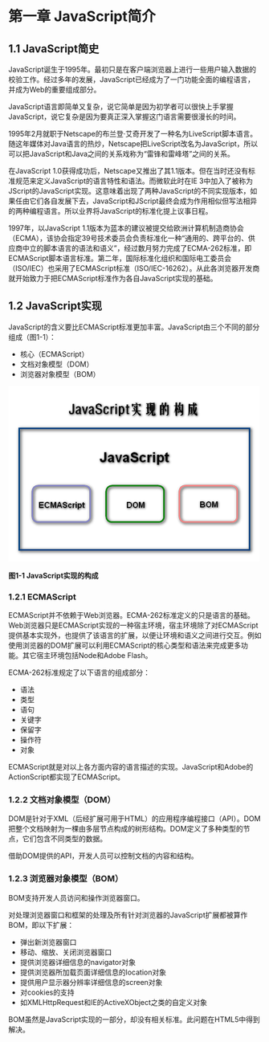 # 第一章 JavaScript简介
## 1.1 JavaScript简史
JavaScript诞生于1995年。最初只是在客户端浏览器上进行一些用户输入数据的校验工作。经过多年的发展，JavaScript已经成为了一门功能全面的编程语言，并成为Web的重要组成部分。

JavaScript语言即简单又复杂，说它简单是因为初学者可以很快上手掌握JavaScript，说它复杂是因为要真正深入掌握这门语言需要很漫长的时间。

1995年2月就职于Netscape的布兰登·艾奇开发了一种名为LiveScript脚本语言。随这年媒体对Java语言的热炒，Netscape把LiveScript改名为JavaScript，所以可以把JavaScript和Java之间的关系戏称为“雷锋和雷峰塔”之间的关系。

在JavaScript 1.0获得成功后，Netscape又推出了其1.1版本。但在当时还没有标准规范来定义JavaScript的语言特性和语法。而微软此时在IE 3中加入了被称为JScript的JavaScript实现。这意味着出现了两种JavaScript的不同实现版本，如果任由它们各自发展下去，JavaScript和JScript最终会成为作用相似但写法相异的两种编程语言。所以业界将JavaScript的标准化提上议事日程。

1997年，以JavaScript 1.1版本为蓝本的建议被提交给欧洲计算机制造商协会（ECMA），该协会指定39号技术委员会负责标准化一种“通用的、跨平台的、供应商中立的脚本语言的语法和语义”，经过数月努力完成了ECMA-262标准，即ECMAScript脚本语言标准。第二年，国际标准化组织和国际电工委员会（ISO/IEC）也采用了ECMAScript标准（ISO/IEC-16262）。从此各浏览器开发商就开始致力于把ECMAScript标准作为各自JavaScript实现的基础。

## 1.2 JavaScript实现
JavaScript的含义要比ECMAScript标准更加丰富。JavaScript由三个不同的部分组成（图1-1）：

- 核心（ECMAScript）
- 文档对象模型（DOM）
- 浏览器对象模型（BOM）

![](images/1-1.png)

**图1-1 JavaScript实现的构成**

### 1.2.1 ECMAScript
ECMAScript并不依赖于Web浏览器。ECMA-262标准定义的只是语言的基础。Web浏览器只是ECMAScript实现的一种宿主环境，宿主环境除了对ECMAScript提供基本实现外，也提供了该语言的扩展，以便让环境和语义之间进行交互。例如使用浏览器的DOM扩展可以利用ECMAScript的核心类型和语法来完成更多功能。其它宿主环境包括Node和Adobe Flash。

ECMA-262标准规定了以下语言的组成部分：

- 语法
- 类型
- 语句
- 关键字
- 保留字
- 操作符
- 对象

ECMAScript就是对以上各方面内容的语言描述的实现。JavaScript和Adobe的ActionScript都实现了ECMAScript。

### 1.2.2 文档对象模型（DOM）
DOM是针对于XML（后经扩展可用于HTML）的应用程序编程接口（API）。DOM把整个文档映射为一棵由多层节点构成的树形结构。DOM定义了多种类型的节点，它们包含不同类型的数据。

借助DOM提供的API，开发人员可以控制文档的内容和结构。

### 1.2.3 浏览器对象模型（BOM）
BOM支持开发人员访问和操作浏览器窗口。

对处理浏览器窗口和框架的处理及所有针对浏览器的JavaScript扩展都被算作BOM，即以下扩展：

- 弹出新浏览器窗口
- 移动、缩放、关闭浏览器窗口
- 提供浏览器详细信息的navigator对象
- 提供浏览器所加载页面详细信息的location对象
- 提供用户显示器分辨率详细信息的screen对象
- 对cookies的支持
- 如XMLHttpRequest和IE的ActiveXObject之类的自定义对象

BOM虽然是JavaScript实现的一部分，却没有相关标准。此问题在HTML5中得到解决。

